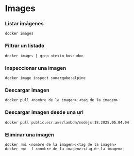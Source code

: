 # Images

### Listar imágenes
```
docker images
```
### Filtrar un listado
```
docker images | grep <texto buscado>
```

### Inspeccionar una imagen
```
docker image inspect sonarqube:alpine
```
### Descargar imagen
```
docker pull <nombre de la imagen>:<tag de la imagen>
```
### Descargar imagen desde una url
```
docker pull public.ecr.aws/lambda/nodejs:18.2025.05.04.04
```

### Eliminar una imagen
```
docker rmi <nombre de la imagen>:<tag de la imagen>
docker rmi -f <nombre de la imagen>:<tag de la imagen>
```
